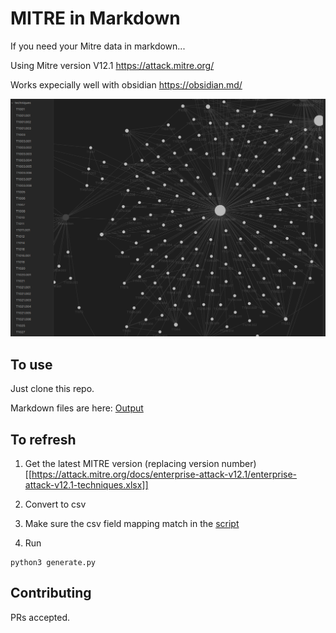 # MITRE in Markdown

If you need your Mitre data in markdown...

Using Mitre version V12.1  https://attack.mitre.org/

Works expecially well with obsidian https://obsidian.md/

![Screenshot](screenshot.png)

## To use

Just clone this repo.

Markdown files are here: [Output](./output)

## To refresh

1. Get the latest MITRE version (replacing version number)  [[https://attack.mitre.org/docs/enterprise-attack-v12.1/enterprise-attack-v12.1-techniques.xlsx]]

2.  Convert to csv

3.  Make sure the csv field mapping match in the [script](generate.py)

4.  Run

```
python3 generate.py
```

## Contributing

PRs accepted.